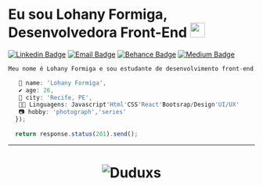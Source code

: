 # Eu sou Lohany Formiga, Desenvolvedora Front-End <img src="https://github.com/TheDudeThatCode/TheDudeThatCode/blob/master/Assets/Mario_Hello_Big.gif" width="30px">

[![Linkedin Badge](https://img.shields.io/badge/-Linkedin-6633cc?style=flat-square&logo=Linkedin&logoColor=white&color=blue&link=https://www.linkedin.com/in/lohanyformiga/)](https://https://www.linkedin.com/in/lohanyformiga//)
[![Email Badge](https://img.shields.io/badge/-Email-c14438?style=flat-square&logo=Email&logoColor=white&color=red&link=mailto:lohany.formiga@hotmail.com)](mailto:lohany.formiga@hotmail.com)
[![Behance Badge](https://img.shields.io/badge/-Behance.-6633cc?style=flat-square&logo=Behanceappveyor&logoColor=white&color=blue&link=https://sourcerer.io/lohanyformiga)](https://www.behance.net/lohanyformiga)
[![Medium Badge](https://img.shields.io/badge/-Medium-6633cc?style=flat-square&logo=Elixir&logoColor=white&color=black&link=https://medium.com/@lohanyformigaUXDESIGNER)](https://medium.com/@lohanyformigaUXDESIGNER)

```javascript
Meu nome é Lohany Formiga e sou estudante de desenvolvimento front-end na {Reprograma}

   🐜 name: 'Lohany Formiga',
   ✔️ age: 26,
   🌴 city: 'Recife, PE',
   👩‍💻 Linguagens: Javascript'Html'CSS'React'Bootsrap/Design'UI/UX'
   📷 hobby: 'photograph','series'
  });
  
  return response.status(201).send();
```
<hr>
<h1 align="center">
<img alt="Duduxs" src="https://github-readme-stats.codestackr.vercel.app/api?username=lohanyformiga&show_icons=true&hide_border=true&theme=dark" />
</h1>


